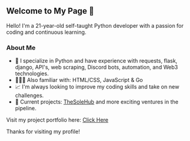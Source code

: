 ## Welcome to My Page 👋

Hello! I'm a 21-year-old self-taught Python developer with a passion for coding and continuous learning.

### About Me

- 🐍 I specialize in Python and have experience with requests, flask, django, API's, web scraping, Discord bots, automation, and Web3 technologies.
- 👨🏻‍💻 Also familiar with: HTML/CSS, JavaScript & Go
- 📈 I'm always looking to improve my coding skills and take on new challenges.
- 🔭 Current projects: [TheSoleHub](https://thesolehub.com/) and more exciting ventures in the pipeline.

Visit my project portfolio here: [Click Here](https://erxcc.dev/)

Thanks for visiting my profile! 
